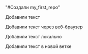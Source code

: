 "#Создали my_first_repo" 

Добавили текст

Добавили текст через веб-браузер

Добавили текст локально

Добавили текст в новой ветке